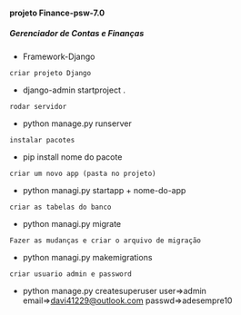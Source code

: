 #### projeto Finance-psw-7.0
##### Gerenciador de Contas e Finanças
* Framework-Django 

`criar projeto Django`
* django-admin startproject <nomedoprojeto> .

`rodar servidor`
* python manage.py runserver

`instalar pacotes`
* pip install nome do pacote

`criar um novo app (pasta no projeto)`
* python managi.py startapp + nome-do-app

`criar as tabelas do banco`
* python managi.py migrate 

`Fazer as mudanças e criar o arquivo de migração`
* python managi.py makemigrations

`criar usuario admin e password`
* python manage.py createsuperuser
user=>admin
email=>davi41229@outlook.com
passwd=>adesempre10
